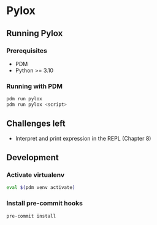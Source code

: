 # Pylox

## Running Pylox

### Prerequisites

- PDM
- Python >= 3.10

### Running with PDM

```sh
pdm run pylox
pdm run pylox <script>
```

## Challenges left
- Interpret and print expression in the REPL (Chapter 8)

## Development

### Activate virtualenv

```sh
eval $(pdm venv activate)
```

### Install pre-commit hooks

```sh
pre-commit install
```
